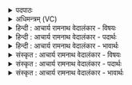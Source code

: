 <details><summary>पदपाठः</summary>

य꣢ज꣢꣯। नः꣣। मित्रा꣢। मि꣣। त्रा꣢। व꣡रु꣢꣯णा। य꣡ज꣢꣯। दे꣣वा꣢न्। ऋ꣣त꣢म्। बृ꣣ह꣢त्। अ꣡ग्ने꣢꣯। य꣡क्षि꣢꣯। स्वम्। द꣡म꣢꣯म्। १५३७।
</details>

<details><summary>अधिमन्त्रम् (VC)</summary>

- अग्निः
- गोतमो राहूगणः
- गायत्री
- षड्जः
</details>

<details><summary>हिन्दी : आचार्य रामनाथ वेदालंकार - विषयः</summary>

अगले मन्त्र में परमात्मा से प्रार्थना करते हैं।
</details>

<details><summary>हिन्दी : आचार्य रामनाथ वेदालंकार - पदार्थः</summary>

पदार्थान्वयभाषाः -  हे (अग्ने) जगन्नियन्ता परमेश्वर ! आप (नः) हमारे लिए (मित्रावरुणा) मैत्री का गुण और दोषनिवारण का गुण (यज) प्रदान करो। (देवान्) अन्य दिव्य गुणों को (बृहत् ऋतम्) और महान् सत्य को (यज) प्रदान करो। साथ ही (स्वं दमम्) अपने दमन करने के गुण को भी (यक्षि) प्रदान करो ॥३॥
</details>

<details><summary>हिन्दी : आचार्य रामनाथ वेदालंकार - भावार्थः</summary>

भावार्थभाषाः -  जो परमेश्वर सब गुणों की निधि है,वह हमें भी दिव्य गुण प्रदान करे ॥३॥
</details>

<details><summary>संस्कृत : आचार्य रामनाथ वेदालंकार - विषयः</summary>

अथ परमात्मानं प्रार्थयते।
</details>

<details><summary>संस्कृत : आचार्य रामनाथ वेदालंकार - पदार्थः</summary>

पदार्थान्वयभाषाः -  हे (अग्ने) जगन्नियन्तः परमेश ! त्वम् (नः) अस्मभ्यम् (मित्रावरुणा) मित्रावरुणौ,मित्रं मैत्रीगुणं वरुणं दोषनिवारकं गुणं च (यज) प्रदेहि। (देवान्) अन्यान् दिव्यान् गुणान् (बृहत् ऋतम्) महत् सत्यञ्च (यज) प्रदेहि। अपि च (स्वं दमम्) स्वकीयं दमनगुणमपि (यक्षि) प्रदेहि ॥३॥२
</details>

<details><summary>संस्कृत : आचार्य रामनाथ वेदालंकार - भावार्थः</summary>

भावार्थभाषाः -  यः परमेश्वरः सर्वेषां गुणानामाकरोऽस्ति सोऽस्मभ्यमपि दिव्यान् गुणान् प्रयच्छेत् ॥३॥
</details>
